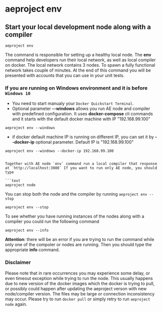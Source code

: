 # aeproject env

## Start your local development node along with a compiler

```text
aeproject env
```

The command is responsible for setting up a healthy local node. The **env** command help developers run their local network, as well as local compiler on docker. The local network contains 3 nodes. To spawn a fully functional network takes couple of minutes. At the end of this command you will be presented with accounts that you can use in your unit tests.


### If you are running on Windows environment and it is before `Windows 10` 
* You need to start manualy your `Docker Quickstart Terminal`. 
* Optional parameter **\-\-windows** allows you run AE node and compiler with predefined configuration. It uses **docker-compose** cli commands and it starts with the default docker machine with IP "192.168.99.100"

```text
aeproject env --windows
```
* if docker default machine IP is running on different IP, you can set it by **\-\-docker-ip** optional parameter. Default IP is "192.168.99.100"
```text
aeproject env --windows --docker-ip 192.168.99.100


Together with AE node `env` command run a local compiler that response at `http://localhost:3080` If you want to run only AE node, you should type 

```text
aeproject node
```

You can stop both the node and the compiler by running `aeproject env --stop`
```text
aeproject env --stop
```

To see whether you have running instances of the nodes along with a compiler you could run the following command
```text
aeproject env --info
```

**Attention**: there will be an error if you are trying to run the command while only one of the compoler or nodes are running. Then you should type the appropriate **info** command.


### Disclaimer
Please note that in rare occurrences you may experience some delay, or even timeout exception while trying to run the node. This usually happens due to new version of the docker images which the docker is trying to pull, or possibly could happen after updating the aeproject verson with new node/compiler version. The files may be large or connection inconsistency may occur. Please try to run ``` docker pull ``` or simply retry to run ```aeproject node``` again. 